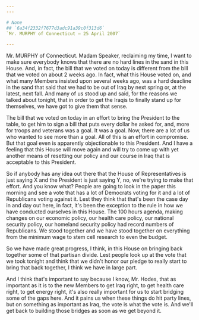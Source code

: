```yaml
---
---

# None
## `6a34f2332f7677d3adc91a39c0f313d6`
`Mr. MURPHY of Connecticut — 25 April 2007`

---
```



Mr. MURPHY of Connecticut. Madam Speaker, reclaiming my time, I want 
to make sure everybody knows that there are no hard lines in the sand 
in this House. And, in fact, the bill that we voted on today is 
different from the bill that we voted on about 2 weeks ago. In fact, 
what this House voted on, and what many Members insisted upon several 
weeks ago, was a hard deadline in the sand that said that we had to be 
out of Iraq by next spring or, at the latest, next fall. And many of us 
stood up and said, for the reasons we talked about tonight, that in 
order to get the Iraqis to finally stand up for themselves, we have got 
to give them that sense.

The bill that we voted on today in an effort to bring the President 
to the table, to get him to sign a bill that puts every dollar he asked 
for, and, more for troops and veterans was a goal. It was a goal. Now, 
there are a lot of us who wanted to see more than a goal. All of this 
is an effort in compromise. But that goal even is apparently 
objectionable to this President. And I have a feeling that this House 
will move again and will try to come up with yet another means of 
resetting our policy and our course in Iraq that is acceptable to this 
President.



So if anybody has any idea out there that the House of 
Representatives is just saying X and the President is just saying Y, 
no, we're trying to make that effort. And you know what? People are 
going to look in the paper this morning and see a vote that has a lot 
of Democrats voting for it and a lot of Republicans voting against it. 
Lest they think that that's been the case day in and day out here, in 
fact, it's been the exception to the rule in how we have conducted 
ourselves in this House. The 100 hours agenda, making changes on our 
economic policy, our health care policy, our national security policy, 
our homeland security policy had record numbers of Republicans. We 
stood together and we have stood together on everything from the 
minimum wage to stem cell research to even the budget.

So we have made great progress, I think, in this House on bringing 
back together some of that partisan divide. Lest people look up at the 
vote that we took tonight and think that we didn't honor our pledge to 
really start to bring that back together, I think we have in large 
part.

And I think that's important to say because I know, Mr. Hodes, that 
as important as it is to the new Members to get Iraq right, to get 
health care right, to get energy right, it's also really important for 
us to start bridging some of the gaps here. And it pains us when these 
things do hit party lines, but on something as important as Iraq, the 
vote is what the vote is. And we'll get back to building those bridges 
as soon as we get beyond it.